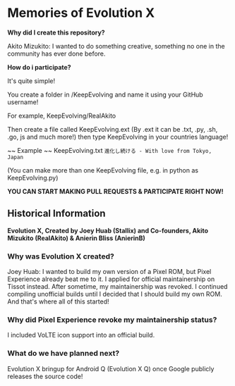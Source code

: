 # Memories of Evolution X

**Why did I create this repository?**

Akito Mizukito: I wanted to do something creative, something no one in the community has ever done before.

**How do i participate?**

It's quite simple!

You create a folder in /KeepEvolving and name it using your GitHub username!

For example, KeepEvolving/RealAkito

Then create a file called KeepEvolving.ext (By .ext it can be .txt, .py, .sh, .go, js and much more!) then type KeepEvolving in your countries language!

~~ Example ~~
KeepEvolving.txt
`進化し続ける - With love from Tokyo, Japan`

(You can make more than one KeepEvolving file, e.g. in python as KeepEvolving.py)

**YOU CAN START MAKING PULL REQUESTS & PARTICIPATE RIGHT NOW!**

## Historical Information

**Evolution X, Created by Joey Huab (Stallix) and Co-founders, Akito Mizukito (RealAkito) & Anierin Bliss (AnierinB)**


### Why was Evolution X created?

Joey Huab: I wanted to build my own version of a Pixel ROM, but Pixel Experience already beat me to it. I applied for official maintainership on Tissot instead. After sometime, my maintainership was revoked. I continued compiling unofficial builds until I decided that I should build my own ROM. And that's where all of this started!

### Why did Pixel Experience revoke my maintainership status?

I included VoLTE icon support into an official build.

### What do we have planned next?

Evolution X bringup for Android Q (Evolution X Q) once Google publicly releases the source code!
